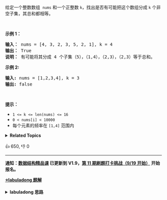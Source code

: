 <p>给定一个整数数组&nbsp;&nbsp;<code>nums</code> 和一个正整数 <code>k</code>，找出是否有可能把这个数组分成 <code>k</code> 个非空子集，其总和都相等。</p>

<p>&nbsp;</p>

<p><strong>示例 1：</strong></p>

<pre>
<strong>输入：</strong> nums = [4, 3, 2, 3, 5, 2, 1], k = 4
<strong>输出：</strong> True
<strong>说明：</strong> 有可能将其分成 4 个子集（5），（1,4），（2,3），（2,3）等于总和。</pre>

<p><strong>示例 2:</strong></p>

<pre>
<strong>输入:</strong> nums = [1,2,3,4], k = 3
<strong>输出:</strong> false</pre>

<p>&nbsp;</p>

<p><strong>提示：</strong></p>

<ul>
	<li><code>1 &lt;= k &lt;= len(nums) &lt;= 16</code></li>
	<li><code>0 &lt; nums[i] &lt; 10000</code></li>
	<li>每个元素的频率在 <code>[1,4]</code> 范围内</li>
</ul>
<details><summary><strong>Related Topics</strong></summary>位运算 | 记忆化搜索 | 数组 | 动态规划 | 回溯 | 状态压缩</details><br>

<div>👍 650, 👎 0</div>

<div id="labuladong"><hr>

**通知：[数据结构精品课](https://aep.h5.xeknow.com/s/1XJHEO) 已更新到 V1.9，[第 11 期刷题打卡挑战（9/19 开始）](https://mp.weixin.qq.com/s/eUG2OOzY3k_ZTz-CFvtv5Q) 开始报名。**



<p><strong><a href="https://labuladong.github.io/article?qno=698" target="_blank">⭐️labuladong 题解</a></strong></p>
<details><summary><strong>labuladong 思路</strong></summary>

## 基本思路

回溯算法是笔试中最好用的算法，只要你没什么思路，就用回溯算法暴力求解，即便不能通过所有测试用例，多少能过一点。

这道题的解法其实就是暴力穷举所有的子集划分方式，看看有没有符合题意的划分方法。详细题解讲解了两种穷举思路，分别是以数字的角度和子集的角度进行穷举，这里只讲后者，因为效率较高。

以桶的视角进行穷举，每个桶需要遍历 `nums` 中的所有数字，决定是否把当前数字装进桶中；当装满一个桶之后，还要装下一个桶，直到所有桶都装满为止。

按照这个逻辑，结合 [回溯算法框架](https://labuladong.github.io/article/fname.html?fname=回溯算法详解修订版)，就能写出 `backtrack` 函数了。

当然，单纯暴力穷举会出现冗余计算，所以我们需要借助备忘录进行剪枝。如果你想进一步提高算法效率，还需要运用位图技巧优化空间复杂度，建议看详细题解。

**详细题解：[经典回溯算法：集合划分问题](https://labuladong.github.io/article/fname.html?fname=集合划分)**

**标签：[回溯算法](https://mp.weixin.qq.com/mp/appmsgalbum?__biz=MzAxODQxMDM0Mw==&action=getalbum&album_id=2122002916411604996)**

## 解法代码

```java
class Solution {
    public boolean canPartitionKSubsets(int[] nums, int k) {
        // 排除一些基本情况
        if (k > nums.length) return false;
        int sum = 0;
        for (int v : nums) sum += v;
        if (sum % k != 0) return false;
        
        int used = 0; // 使用位图技巧
        int target = sum / k;
        // k 号桶初始什么都没装，从 nums[0] 开始做选择
        return backtrack(k, 0, nums, 0, used, target);
    }

    HashMap<Integer, Boolean> memo = new HashMap<>();

    boolean backtrack(int k, int bucket,
                    int[] nums, int start, int used, int target) {        
        // base case
        if (k == 0) {
            // 所有桶都被装满了，而且 nums 一定全部用完了
            return true;
        }
        if (bucket == target) {
            // 装满了当前桶，递归穷举下一个桶的选择
            // 让下一个桶从 nums[0] 开始选数字
            boolean res = backtrack(k - 1, 0, nums, 0, used, target);
            // 缓存结果
            memo.put(used, res);
            return res;
        }
        
        if (memo.containsKey(used)) {
            // 避免冗余计算
            return memo.get(used);
        }

        for (int i = start; i < nums.length; i++) {
            // 剪枝
            if (((used >> i) & 1) == 1) { // 判断第 i 位是否是 1
                // nums[i] 已经被装入别的桶中
                continue;
            }
            if (nums[i] + bucket > target) {
                continue;
            }
            // 做选择
            used |= 1 << i; // 将第 i 位置为 1
            bucket += nums[i];/**<extend down -200>

![](https://labuladong.github.io/algo/images/集合划分/5.jpeg)
*/
            // 递归穷举下一个数字是否装入当前桶
            if (backtrack(k, bucket, nums, i + 1, used, target)) {
                return true;
            }
            // 撤销选择
            used ^= 1 << i; // 将第 i 位置为 0
            bucket -= nums[i];
        }

        return false;
    }
}
```

</details>
</div>



